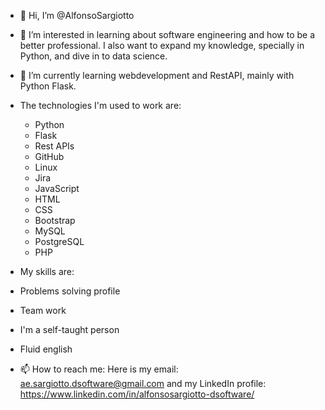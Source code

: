 - 👋 Hi, I’m @AlfonsoSargiotto
- 👀 I’m interested in learning about software engineering and how to be a better professional. I also want to expand my knowledge, specially in Python,  and dive in to data science. 
- 🌱 I’m currently learning webdevelopment and RestAPI, mainly with Python Flask.
- The technologies I'm used to work are: 
  - Python
  - Flask
  - Rest APIs
  - GitHub
  - Linux
  - Jira
  - JavaScript
  - HTML
  - CSS
  - Bootstrap
  - MySQL
  - PostgreSQL
  - PHP


- My skills are:
 - Problems solving profile
 - Team work
 - I'm a self-taught person
 - Fluid english

- 📫 How to reach me: Here is my email: ae.sargiotto.dsoftware@gmail.com and my LinkedIn profile: https://www.linkedin.com/in/alfonsosargiotto-dsoftware/

